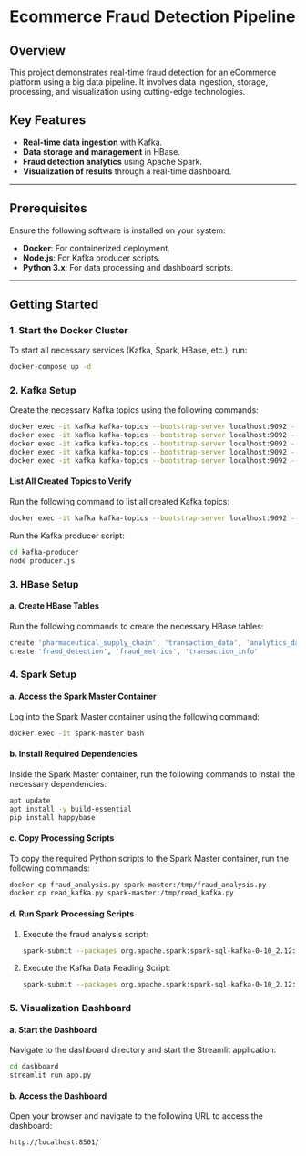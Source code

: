 
# Ecommerce Fraud Detection Pipeline

## Overview
This project demonstrates real-time fraud detection for an eCommerce platform using a big data pipeline. It involves data ingestion, storage, processing, and visualization using cutting-edge technologies.

## Key Features
- **Real-time data ingestion** with Kafka.
- **Data storage and management** in HBase.
- **Fraud detection analytics** using Apache Spark.
- **Visualization of results** through a real-time dashboard.

---

## Prerequisites
Ensure the following software is installed on your system:
- **Docker**: For containerized deployment.
- **Node.js**: For Kafka producer scripts.
- **Python 3.x**: For data processing and dashboard scripts.

---

## Getting Started

### 1. Start the Docker Cluster
To start all necessary services (Kafka, Spark, HBase, etc.), run:
```bash
docker-compose up -d
```

### 2. Kafka Setup
Create the necessary Kafka topics using the following commands:
```bash
docker exec -it kafka kafka-topics --bootstrap-server localhost:9092 --create --topic pharmaceutical_supply_chain --partitions 3 --replication-factor 1
docker exec -it kafka kafka-topics --bootstrap-server localhost:9092 --create --topic fraud_analytics --partitions 3 --replication-factor 1
docker exec -it kafka kafka-topics --bootstrap-server localhost:9092 --create --topic shipment_mode_analytics --partitions 3 --replication-factor 1
docker exec -it kafka kafka-topics --bootstrap-server localhost:9092 --create --topic weight_analytics --partitions 3 --replication-factor 1
docker exec -it kafka kafka-topics --bootstrap-server localhost:9092 --create --topic vendor_analytics --partitions 3 --replication-factor 1
```

#### List All Created Topics to Verify
Run the following command to list all created Kafka topics:
```bash
docker exec -it kafka kafka-topics --bootstrap-server localhost:9092 --list
```

Run the Kafka producer script:
```bash
cd kafka-producer
node producer.js
```

### 3. HBase Setup

#### a. Create HBase Tables
Run the following commands to create the necessary HBase tables:
```bash
create 'pharmaceutical_supply_chain', 'transaction_data', 'analytics_data'
create 'fraud_detection', 'fraud_metrics', 'transaction_info'
```

### 4. Spark Setup

#### a. Access the Spark Master Container
Log into the Spark Master container using the following command:
```bash
docker exec -it spark-master bash
```

#### b. Install Required Dependencies
Inside the Spark Master container, run the following commands to install the necessary dependencies:
```bash
apt update
apt install -y build-essential
pip install happybase
```

#### c. Copy Processing Scripts
To copy the required Python scripts to the Spark Master container, run the following commands:
```bash
docker cp fraud_analysis.py spark-master:/tmp/fraud_analysis.py
docker cp read_kafka.py spark-master:/tmp/read_kafka.py
```

#### d. Run Spark Processing Scripts

1. Execute the fraud analysis script:
   ```bash
   spark-submit --packages org.apache.spark:spark-sql-kafka-0-10_2.12:3.5.4 /tmp/fraud_analysis.py
   ```

2. Execute the Kafka Data Reading Script:
   ```bash
   spark-submit --packages org.apache.spark:spark-sql-kafka-0-10_2.12:3.5.4 /tmp/read_kafka.py
   ```

### 5. Visualization Dashboard

#### a. Start the Dashboard
Navigate to the dashboard directory and start the Streamlit application:
```bash
cd dashboard
streamlit run app.py
```

#### b. Access the Dashboard
Open your browser and navigate to the following URL to access the dashboard:
```plaintext
http://localhost:8501/
```

